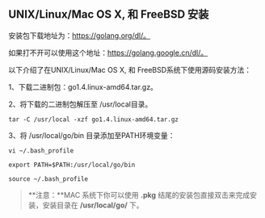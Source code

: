 

## UNIX/Linux/Mac OS X, 和 FreeBSD 安装

安装包下载地址为：https://golang.org/dl/。

如果打不开可以使用这个地址：https://golang.google.cn/dl/。

以下介绍了在UNIX/Linux/Mac OS X, 和 FreeBSD系统下使用源码安装方法：

1、下载二进制包：go1.4.linux-amd64.tar.gz。

2、将下载的二进制包解压至 /usr/local目录。

```
tar -C /usr/local -xzf go1.4.linux-amd64.tar.gz
```

3、将 /usr/local/go/bin 目录添加至PATH环境变量：

```
vi ~/.bash_profile

export PATH=$PATH:/usr/local/go/bin

source ~/.bash_profile
```

> **注意：**MAC 系统下你可以使用 **.pkg** 结尾的安装包直接双击来完成安装，安装目录在 **/usr/local/go/** 下。

